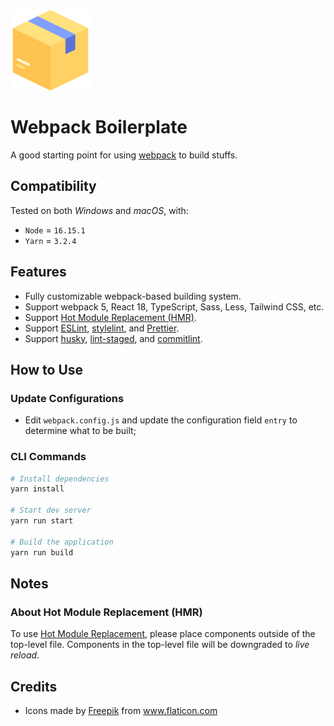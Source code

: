<img src="public/icon.png" width="128px" alt="Icon" />

# Webpack Boilerplate

A good starting point for using [webpack](https://webpack.js.org/) to build stuffs.

## Compatibility

Tested on both _Windows_ and _macOS_, with:

- `Node` = `16.15.1`
- `Yarn` = `3.2.4`

## Features

- Fully customizable webpack-based building system.
- Support webpack 5, React 18, TypeScript, Sass, Less, Tailwind CSS, etc.
- Support [Hot Module Replacement (HMR)](https://webpack.js.org/concepts/hot-module-replacement/).
- Support [ESLint](https://www.npmjs.com/package/eslint), [stylelint](https://www.npmjs.com/package/stylelint), and [Prettier](https://www.npmjs.com/package/prettier).
- Support [husky](https://www.npmjs.com/package/husky), [lint-staged](https://www.npmjs.com/package/lint-staged), and [commitlint](https://www.npmjs.com/package/@commitlint/cli).

## How to Use

### Update Configurations

- Edit `webpack.config.js` and update the configuration field `entry` to determine what to be built;

### CLI Commands

```bash
# Install dependencies
yarn install

# Start dev server
yarn run start

# Build the application
yarn run build
```

## Notes

### About Hot Module Replacement (HMR)

To use [Hot Module Replacement](https://webpack.js.org/concepts/hot-module-replacement/), please place components outside of the top-level file. Components in the top-level file will be downgraded to _live reload_.

## Credits

- <div>Icons made by <a href="https://www.flaticon.com/authors/freepik" title="Freepik">Freepik</a> from <a href="https://www.flaticon.com/" title="Flaticon">www.flaticon.com</a></div>
